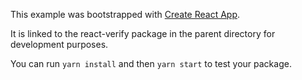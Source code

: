 This example was bootstrapped with [Create React App](https://github.com/facebook/create-react-app).

It is linked to the react-verify package in the parent directory for development purposes.

You can run `yarn install` and then `yarn start` to test your package.
